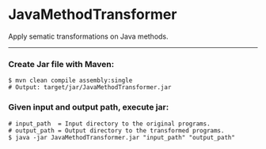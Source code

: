 # JavaMethodTransformer
Apply sematic transformations on Java methods.

---

### Create Jar file with Maven:
```
$ mvn clean compile assembly:single
# Output: target/jar/JavaMethodTransformer.jar
```

### Given input and output path, execute jar:
  ```
  # input_path  = Input directory to the original programs.
  # output_path = Output directory to the transformed programs.
  $ java -jar JavaMethodTransformer.jar "input_path" "output_path"
  ```
